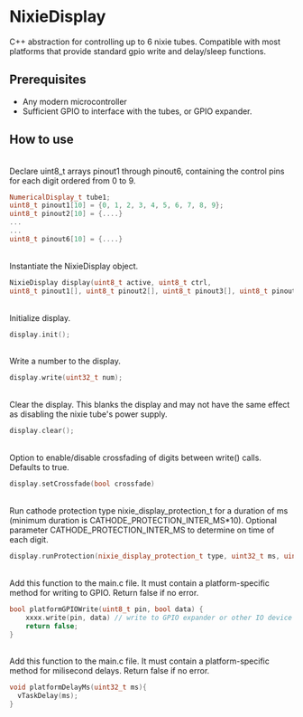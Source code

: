 # NixieDisplay

C++ abstraction for controlling up to 6 nixie tubes. Compatible with most platforms that provide standard gpio write and delay/sleep functions.

## Prerequisites
* Any modern microcontroller 
* Sufficient GPIO to interface with the tubes, or GPIO expander.


## How to use
\
Declare uint8_t arrays pinout1 through pinout6, containing the control pins for each digit ordered from 0 to 9.
```C++
NumericalDisplay_t tube1;
uint8_t pinout1[10] = {0, 1, 2, 3, 4, 5, 6, 7, 8, 9};
uint8_t pinout2[10] = {....}
...
...
uint8_t pinout6[10] = {....}
```
\
Instantiate the NixieDisplay object.
```C++
NixieDisplay display(uint8_t active, uint8_t ctrl, 
uint8_t pinout1[], uint8_t pinout2[], uint8_t pinout3[], uint8_t pinout4[], uint8_t pinout5[], uint8_t pinout6[]);
```
\
Initialize display.
```C++
display.init();
```
\
Write a number to the display.
```C++
display.write(uint32_t num);
```
\
Clear the display. This blanks the display and may not have the same effect as disabling the nixie tube's power supply.
```C++
display.clear();
```
\
Option to enable/disable crossfading of digits between write() calls. Defaults to true.
```C++
display.setCrossfade(bool crossfade)
```
\
Run cathode protection type nixie_display_protection_t for a duration of ms (minimum duration is CATHODE_PROTECTION_INTER_MS*10). Optional parameter CATHODE_PROTECTION_INTER_MS to determine on time of each digit.
```C++
display.runProtection(nixie_display_protection_t type, uint32_t ms, uint32_t CATHODE_PROTECTION_INTER_MS = 15);
```
\
Add this function to the main.c file. It must contain a platform-specific method for writing to GPIO. Return false if no error.
```C++
bool platformGPIOWrite(uint8_t pin, bool data) {
    xxxx.write(pin, data) // write to GPIO expander or other IO device
    return false;
}
```
\
Add this function to the main.c file. It must contain a platform-specific method for milisecond delays. Return false if no error.
```C++
void platformDelayMs(uint32_t ms){
  vTaskDelay(ms);
}

```

